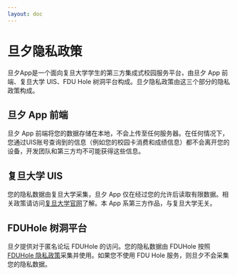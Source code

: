 ```yaml
---
layout: doc
---
```


# 旦夕隐私政策

旦夕App是一个面向复旦大学学生的第三方集成式校园服务平台，由旦夕 App 前端、复旦大学 UIS、FDU Hole 树洞平台构成。旦夕隐私政策由这三个部分的隐私政策构成。

## 旦夕 App 前端

旦夕 App 前端将您的数据存储在本地，不会上传至任何服务器。在任何情况下，您通过UIS账号查询到的信息（例如您的校园卡消费和成绩信息）都不会离开您的设备，开发团队和第三方均不可能获得这些信息。  

## 复旦大学 UIS

您的隐私数据由复旦大学采集，旦夕 App 仅在经过您的允许后读取有限数据。相关政策请访问[复旦大学官网](https://www.fudan.edu.cn)了解。本 App 系第三方作品，与复旦大学无关。

## FDUHole 树洞平台

旦夕提供对于匿名论坛 FDUHole 的访问。您的隐私数据由 FDUHole 按照[FDUHole 隐私政策](https://www.fduhole.com/#/licence)采集并使用。如果您不使用 FDU Hole 服务，则旦夕不会采集您的隐私数据。
